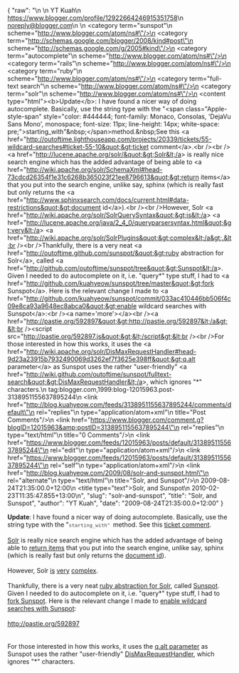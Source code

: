 {
  "raw": "<entry>\n  <author>\n    <name>YT Kuah</name>\n    <uri>https://www.blogger.com/profile/12922664246915351758</uri>\n    <email>noreply@blogger.com</email>\n  </author>\n  <category term=\"sunspot\"\n    scheme=\"http://www.blogger.com/atom/ns#\"/>\n  <category term=\"http://schemas.google.com/blogger/2008/kind#post\"\n    scheme=\"http://schemas.google.com/g/2005#kind\"/>\n  <category term=\"autocomplete\"\n    scheme=\"http://www.blogger.com/atom/ns#\"/>\n  <category term=\"rails\"\n    scheme=\"http://www.blogger.com/atom/ns#\"/>\n  <category term=\"ruby\"\n    scheme=\"http://www.blogger.com/atom/ns#\"/>\n  <category term=\"full-text search\"\n    scheme=\"http://www.blogger.com/atom/ns#\"/>\n  <category term=\"solr\"\n    scheme=\"http://www.blogger.com/atom/ns#\"/>\n  <content type=\"html\">&lt;b&gt;Update&lt;/b&gt;: I have found a nicer way of doing autocomplete. Basically, use the string type with the &quot;&lt;span class=&quot;Apple-style-span&quot; style=&quot;color: #444444; font-family: Monaco, Consolas, 'DejaVu Sans Mono', monospace; font-size: 11px; line-height: 14px; white-space: pre;&quot;&gt;starting_with&quot;&amp;nbsp;&lt;/span&gt;method.&amp;nbsp;See this &lt;a href=&quot;http://outoftime.lighthouseapp.com/projects/20339/tickets/55-wildcard-searches#ticket-55-10&quot;&gt;ticket comment&lt;/a&gt;.&lt;br /&gt;&lt;br /&gt;&lt;a href=&quot;http://lucene.apache.org/solr/&quot;&gt;Solr&lt;/a&gt; is really nice search engine which has the added advantage of being able to &lt;a href=&quot;http://wiki.apache.org/solr/SchemaXml#head-73cdcd26354f1e31c6268b365023f21ee8796613&quot;&gt;return items&lt;/a&gt; that you put into the search engine, unlike say, sphinx (which is really fast but only returns the &lt;a href=&quot;http://www.sphinxsearch.com/docs/current.html#data-restrictions&quot;&gt;document id&lt;/a&gt;).&lt;br /&gt;&lt;br /&gt;However, Solr &lt;a href=&quot;http://wiki.apache.org/solr/SolrQuerySyntax&quot;&gt;is&lt;/a&gt; &lt;a href=&quot;http://lucene.apache.org/java/2_4_0/queryparsersyntax.html&quot;&gt;very&lt;/a&gt; &lt;a href=&quot;http://wiki.apache.org/solr/SolrPlugins&quot;&gt;complex&lt;/a&gt;.&lt;br /&gt;&lt;br /&gt;Thankfully, there is a very neat &lt;a href=&quot;http://outoftime.github.com/sunspot/&quot;&gt;ruby abstraction for Solr&lt;/a&gt;, called &lt;a href=&quot;http://github.com/outoftime/sunspot/tree&quot;&gt;Sunspot&lt;/a&gt;. Given I needed to do autocomplete on it, i.e. &quot;query*&quot; type stuff, I had to &lt;a href=&quot;http://github.com/kuahyeow/sunspot/tree/master&quot;&gt;fork Sunspot&lt;/a&gt;. Here is the relevant change I made to &lt;a href=&quot;http://github.com/kuahyeow/sunspot/commit/033ac410446bb506f4c09e8ca93a9648ec8abca0&quot;&gt;enable wildcard searches with Sunspot&lt;/a&gt;:&lt;br /&gt;&lt;a name='more'&gt;&lt;/a&gt;&lt;br /&gt;&lt;a href=&quot;http://pastie.org/592897&quot;&gt;http://pastie.org/592897&lt;/a&gt;&lt;br /&gt;&lt;script src=&quot;http://pastie.org/592897.js&quot;&gt;&lt;/script&gt;&lt;br /&gt;&lt;br /&gt;For those interested in how this works, it uses the &lt;a href=&quot;http://wiki.apache.org/solr/DisMaxRequestHandler#head-9d23a23915b7932490069d3262ef7f3625e398ff&quot;&gt;q.alt parameter&lt;/a&gt; as Sunspot uses the rather &quot;user-friendly&quot; &lt;a href=&quot;http://wiki.github.com/outoftime/sunspot/fulltext-search&quot;&gt;DisMaxRequestHandler&lt;/a&gt;, which ignores &quot;*&quot; characters.</content>\n  <id>tag:blogger.com,1999:blog-12015963.post-3138951155637895244</id>\n  <link href=\"http://blog.kuahyeow.com/feeds/3138951155637895244/comments/default\"\n    rel=\"replies\"\n    type=\"application/atom+xml\"\n    title=\"Post Comments\"/>\n  <link href=\"https://www.blogger.com/comment.g?blogID=12015963&amp;postID=3138951155637895244\"\n    rel=\"replies\"\n    type=\"text/html\"\n    title=\"0 Comments\"/>\n  <link href=\"https://www.blogger.com/feeds/12015963/posts/default/3138951155637895244\"\n    rel=\"edit\"\n    type=\"application/atom+xml\"/>\n  <link href=\"https://www.blogger.com/feeds/12015963/posts/default/3138951155637895244\"\n    rel=\"self\"\n    type=\"application/atom+xml\"/>\n  <link href=\"http://blog.kuahyeow.com/2009/08/solr-and-sunspot.html\"\n    rel=\"alternate\"\n    type=\"text/html\"\n    title=\"Solr, and Sunspot\"/>\n  <published>2009-08-24T21:35:00.0+12:00</published>\n  <title type=\"text\">Solr, and Sunspot</title>\n  <updated>2010-02-23T11:35:47.855+13:00</updated>\n</entry>",
  "slug": "solr-and-sunspot",
  "title": "Solr, and Sunspot",
  "author": "YT Kuah",
  "date": "2009-08-24T21:35:00.0+12:00"
}

<b>Update</b>: I have found a nicer way of doing autocomplete. Basically, use the string type with the "<span class="Apple-style-span" style="color: #444444; font-family: Monaco, Consolas, 'DejaVu Sans Mono', monospace; font-size: 11px; line-height: 14px; white-space: pre;">starting_with"&nbsp;</span>method.&nbsp;See this <a href="http://outoftime.lighthouseapp.com/projects/20339/tickets/55-wildcard-searches#ticket-55-10">ticket comment</a>.<br /><br /><a href="http://lucene.apache.org/solr/">Solr</a> is really nice search engine which has the added advantage of being able to <a href="http://wiki.apache.org/solr/SchemaXml#head-73cdcd26354f1e31c6268b365023f21ee8796613">return items</a> that you put into the search engine, unlike say, sphinx (which is really fast but only returns the <a href="http://www.sphinxsearch.com/docs/current.html#data-restrictions">document id</a>).<br /><br />However, Solr <a href="http://wiki.apache.org/solr/SolrQuerySyntax">is</a> <a href="http://lucene.apache.org/java/2_4_0/queryparsersyntax.html">very</a> <a href="http://wiki.apache.org/solr/SolrPlugins">complex</a>.<br /><br />Thankfully, there is a very neat <a href="http://outoftime.github.com/sunspot/">ruby abstraction for Solr</a>, called <a href="http://github.com/outoftime/sunspot/tree">Sunspot</a>. Given I needed to do autocomplete on it, i.e. "query*" type stuff, I had to <a href="http://github.com/kuahyeow/sunspot/tree/master">fork Sunspot</a>. Here is the relevant change I made to <a href="http://github.com/kuahyeow/sunspot/commit/033ac410446bb506f4c09e8ca93a9648ec8abca0">enable wildcard searches with Sunspot</a>:<br /><a name='more'></a><br /><a href="http://pastie.org/592897">http://pastie.org/592897</a><br /><script src="http://pastie.org/592897.js"></script><br /><br />For those interested in how this works, it uses the <a href="http://wiki.apache.org/solr/DisMaxRequestHandler#head-9d23a23915b7932490069d3262ef7f3625e398ff">q.alt parameter</a> as Sunspot uses the rather "user-friendly" <a href="http://wiki.github.com/outoftime/sunspot/fulltext-search">DisMaxRequestHandler</a>, which ignores "*" characters.